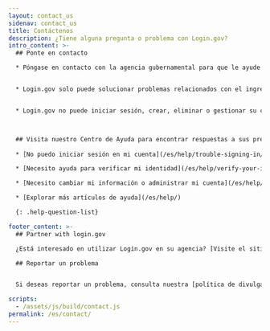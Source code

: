```yaml
---
layout: contact_us
sidenav: contact_us
title: Contáctenos
description: ¿Tiene alguna pregunta o problema con Login.gov?
intro_content: >-
  ## Ponte en contacto

  * Póngase en contacto con la agencia gubernamental para que le ayude con el estado de su solicitud, la afiliación, la elegibilidad, los beneficios u otras preocupaciones relacionadas con su cuenta en esa agencia gubernamental. Puede encontrar la información de contacto en el sitio web de la agencia.


  * Login.gov solo puede solucionar problemas relacionados con el ingreso.


  * Login.gov no puede iniciar sesión, crear, eliminar o gestionar su cuenta en su nombre.



  ## Visita nuestro Centro de Ayuda para encontrar respuestas a sus preguntas
  
  * [No puedo iniciar sesión en mi cuenta](/es/help/trouble-signing-in/overview/)

  * [Necesito ayuda para verificar mi identidad](/es/help/verify-your-identity/overview/)

  * [Necesito cambiar mi información o administrar mi cuenta](/es/help/manage-your-account/overview/)

  * [Explorar más artículos de ayuda](/es/help/)

  {: .help-question-list}

footer_content: >-
  ## Partner with login.gov

  ¿Está interesado en utilizar Login.gov en su agencia? [Visite el sitio web de nuestros socios](https://partners.login.gov/) o póngase en contacto con nosotros en partnerships@login.gov

  ## Reportar un problema


  Si deseas reportar un problema, consulta nuestra [política de divulgación de vulnerabilidades](https://18f.gsa.gov/vulnerability-disclosure-policy/ "Follow link") y contáctanos mediante nuestro [formulario de divulgación de vulnerabilidades](https://docs.google.com/forms/d/e/1FAIpQLScuo4xCzBlpLnoq7-bDAVAxtJci03by7S-Q-Z_JUBDloK01QA/viewform "Follow link").

scripts:
  - /assets/js/build/contact.js
permalink: /es/contact/
---
```

